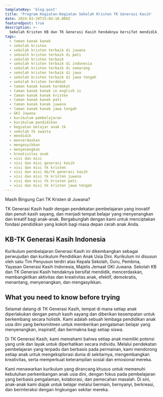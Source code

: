 ```yaml
---
templateKey: 'blog-post'
title: 'Program Kegiatan-Kegiatan Sekolah Kristen TK Generasi Kasih'
date: 2024-03-20T15:04:10.000Z
featuredpost: true
description: >-
  Sekolah Kristen KB dan TK Generasi Kasih hendaknya bersifat mendidik, mencerdaskan, membangkitkan aktivitas dan kreativitas anak, efektif, demokratis, menantang, menyenangkan, dan mengasyikkan.
tags:
  - taman kanak kanak
  - sekolah kristen
  - sekolah kristen terbaik di juwana 
  - sekoalh kristen terbaik di pati
  - sekolah kristen terbaik
  - sekolah kristen terbaik di indonesia
  - sekolah kristen terbaik di semarang
  - sekolah kristen terbaik di jawa 
  - sekolah kristen terbaik di jawa tengah
  - sekolah kristen terdekat
  - taman kanak kanak terdekat
  - taman kanak kanak in english is
  - taman kanak kanak kristen
  - taman kanak kanak pati 
  - taman kanak kanak juwana
  - taman kanak kanak jawa tengah
  - GKI Juwana
  - kurikulum pembelajaran
  - kurikulum pendidikan
  - kegiatan belajar anak tk
  - sekolah tk swasta
  - mendidik
  - mencerdaskan 
  - mengasyikkan
  - menyenangkan
  - kreativitas anak
  - visi dan misi 
  - visi dan misi generasi kasih
  - visi dan misi tk kristen
  - visi dan misi kb/tk generasi kasih
  - visi dan misi tk kristen juwana
  - visi dan misi tk kristen pati
  - visi dan misi tk kristen jawa tengah
---
```


Masih Bingung Cari TK Kristen di Juwana?

TK Generasi Kasih hadir dengan pendekatan pembelajaran yang inovatif dan penuh kasih sayang, dan menjadi tempat belajar yang menyenangkan dan kreatif bagi anak-anak. Bergabunglah dengan kami untuk menciptakan fondasi pendidikan yang kokoh bagi masa depan cerah anak Anda. 

## KB-TK Generasi Kasih Indonesia

Kurikulum pembelajaran Generasi Kasih ini dikembangkan sebagai perwujudan dan kurikulum Pendidikan Anak Usia Dini. Kurikulum ini disusun oleh satu Tim Penyusun terdiri atas Kepala Sekolah, Guru, Pembina, Yayasan Generasi Kasih Indonesia, Majelis Jemaat GKI Juwana. Sekolah KB dan TK Generasi Kasih hendaknya bersifat mendidik, mencerdaskan, membangkitkan aktivitas dan kreativitas anak, efektif, demokratis, menantang, menyenangkan, dan mengasyikkan.

## What you need to know before trying

Selamat datang di TK Generasi Kasih, tempat di mana setiap anak diperlakukan dengan penuh kasih sayang dan diberikan kesempatan untuk berkembang secara holistik. Kami adalah sebuah lembaga pendidikan anak usia dini yang berkomitmen untuk memberikan pengalaman belajar yang menyenangkan, inspiratif, dan bermakna bagi setiap siswa.

Di TK Generasi Kasih, kami memahami bahwa setiap anak memiliki potensi yang unik dan layak untuk diperhatikan secara individu. Melalui pendekatan pembelajaran yang terpadu dan berbasis pada permainan, kami mendorong setiap anak untuk mengeksplorasi dunia di sekitarnya, mengembangkan kreativitas, serta memperkuat keterampilan sosial dan emosional mereka.

Kami menawarkan kurikulum yang dirancang khusus untuk memenuhi kebutuhan perkembangan anak usia dini, dengan fokus pada pembelajaran yang berbasis pengalaman, kolaborasi, dan pemecahan masalah. Di sini, anak-anak kami diajak untuk belajar melalui bermain, bernyanyi, berkreasi, dan berinteraksi dengan lingkungan sekitar mereka.